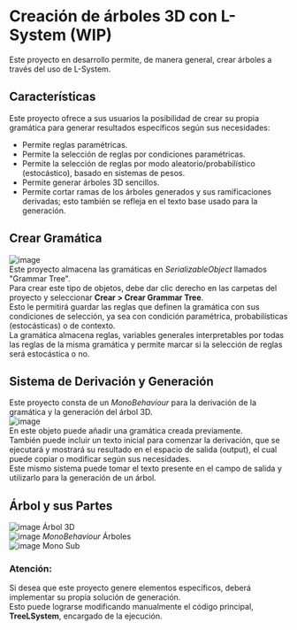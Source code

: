 # Creación de árboles 3D con L-System (WIP)
Este proyecto en desarrollo permite, de manera general, crear árboles a través del uso de L-System.

## Características
Este proyecto ofrece a sus usuarios la posibilidad de crear su propia gramática para generar resultados específicos según sus necesidades:
- Permite reglas paramétricas.
- Permite la selección de reglas por condiciones paramétricas.
- Permite la selección de reglas por modo aleatorio/probabilístico (estocástico), basado en sistemas de pesos.
- Permite generar árboles 3D sencillos.
- Permite cortar ramas de los árboles generados y sus ramificaciones derivadas; esto también se refleja en el texto base usado para la generación.

## Crear Gramática
![image](https://github.com/user-attachments/assets/8f131f9f-b6b9-4b7b-b824-a17c896202a2)  
Este proyecto almacena las gramáticas en _SerializableObject_ llamados "Grammar Tree".  
Para crear este tipo de objetos, debe dar clic derecho en las carpetas del proyecto y seleccionar **Crear > Crear Grammar Tree**.  
Esto le permitirá guardar las reglas que definen la gramática con sus condiciones de selección, ya sea con condición paramétrica, probabilísticas (estocásticas) o de contexto.  
La gramática almacena reglas, variables generales interpretables por todas las reglas de la misma gramática y permite marcar si la selección de reglas será estocástica o no.

## Sistema de Derivación y Generación
Este proyecto consta de un _MonoBehaviour_ para la derivación de la gramática y la generación del árbol 3D.  
![image](https://github.com/user-attachments/assets/d58637cd-fb4e-41c5-85f2-a6572556855d)  
En este objeto puede añadir una gramática creada previamente.  
También puede incluir un texto inicial para comenzar la derivación, que se ejecutará y mostrará su resultado en el espacio de salida (output), el cual puede copiar o modificar según sus necesidades.  
Este mismo sistema puede tomar el texto presente en el campo de salida y utilizarlo para la generación de un árbol.

## Árbol y sus Partes
![image](https://github.com/user-attachments/assets/10b0f732-9a14-4618-9418-19132fab1365) Árbol 3D  
![image](https://github.com/user-attachments/assets/afba9c59-b867-409d-a2d9-57e5a217218e) _MonoBehaviour_ Árboles  
![image](https://github.com/user-attachments/assets/2f09f70d-ef56-4cdd-9827-54302b61ad9e) Mono Sub  

### Atención:
Si desea que este proyecto genere elementos específicos, deberá implementar su propia solución de generación.  
Esto puede lograrse modificando manualmente el código principal, **TreeLSystem**, encargado de la ejecución.
